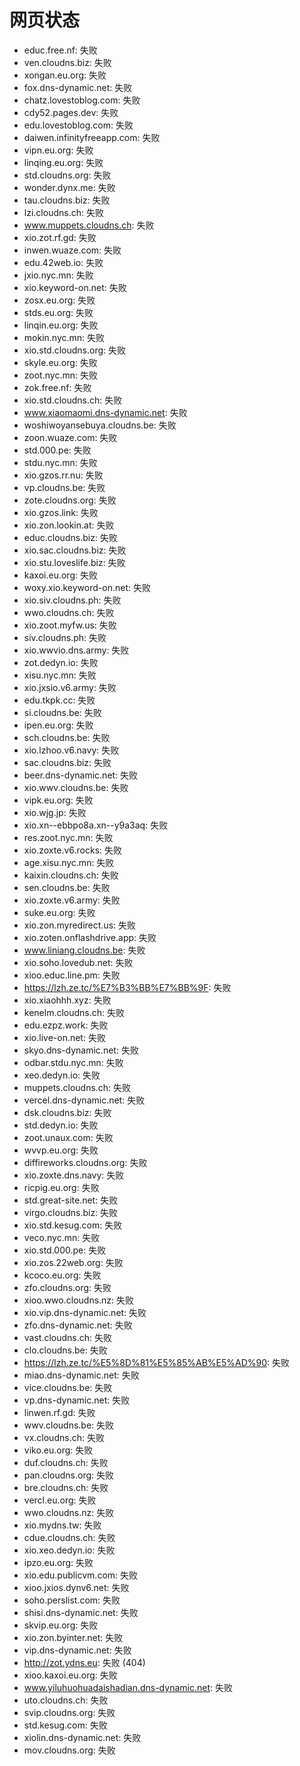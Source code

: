 # 网页状态
- educ.free.nf: 失败
- ven.cloudns.biz: 失败
- xongan.eu.org: 失败
- fox.dns-dynamic.net: 失败
- chatz.lovestoblog.com: 失败
- cdy52.pages.dev: 失败
- edu.lovestoblog.com: 失败
- daiwen.infinityfreeapp.com: 失败
- vipn.eu.org: 失败
- linqing.eu.org: 失败
- std.cloudns.org: 失败
- wonder.dynx.me: 失败
- tau.cloudns.biz: 失败
- lzi.cloudns.ch: 失败
- www.muppets.cloudns.ch: 失败
- xio.zot.rf.gd: 失败
- inwen.wuaze.com: 失败
- edu.42web.io: 失败
- jxio.nyc.mn: 失败
- xio.keyword-on.net: 失败
- zosx.eu.org: 失败
- stds.eu.org: 失败
- linqin.eu.org: 失败
- mokin.nyc.mn: 失败
- xio.std.cloudns.org: 失败
- skyle.eu.org: 失败
- zoot.nyc.mn: 失败
- zok.free.nf: 失败
- xio.std.cloudns.ch: 失败
- www.xiaomaomi.dns-dynamic.net: 失败
- woshiwoyansebuya.cloudns.be: 失败
- zoon.wuaze.com: 失败
- std.000.pe: 失败
- stdu.nyc.mn: 失败
- xio.gzos.rr.nu: 失败
- vp.cloudns.be: 失败
- zote.cloudns.org: 失败
- xio.gzos.link: 失败
- xio.zon.lookin.at: 失败
- educ.cloudns.biz: 失败
- xio.sac.cloudns.biz: 失败
- xio.stu.loveslife.biz: 失败
- kaxoi.eu.org: 失败
- woxy.xio.keyword-on.net: 失败
- xio.siv.cloudns.ph: 失败
- wwo.cloudns.ch: 失败
- xio.zoot.myfw.us: 失败
- siv.cloudns.ph: 失败
- xio.wwvio.dns.army: 失败
- zot.dedyn.io: 失败
- xisu.nyc.mn: 失败
- xio.jxsio.v6.army: 失败
- edu.tkpk.cc: 失败
- si.cloudns.be: 失败
- ipen.eu.org: 失败
- sch.cloudns.be: 失败
- xio.lzhoo.v6.navy: 失败
- sac.cloudns.biz: 失败
- beer.dns-dynamic.net: 失败
- xio.wwv.cloudns.be: 失败
- vipk.eu.org: 失败
- xio.wjg.jp: 失败
- xio.xn--ebbpo8a.xn--y9a3aq: 失败
- res.zoot.nyc.mn: 失败
- xio.zoxte.v6.rocks: 失败
- age.xisu.nyc.mn: 失败
- kaixin.cloudns.ch: 失败
- sen.cloudns.be: 失败
- xio.zoxte.v6.army: 失败
- suke.eu.org: 失败
- xio.zon.myredirect.us: 失败
- xio.zoten.onflashdrive.app: 失败
- www.liniang.cloudns.be: 失败
- xio.soho.lovedub.net: 失败
- xioo.educ.line.pm: 失败
- https://lzh.ze.tc/%E7%B3%BB%E7%BB%9F: 失败
- xio.xiaohhh.xyz: 失败
- kenelm.cloudns.ch: 失败
- edu.ezpz.work: 失败
- xio.live-on.net: 失败
- skyo.dns-dynamic.net: 失败
- odbar.stdu.nyc.mn: 失败
- xeo.dedyn.io: 失败
- muppets.cloudns.ch: 失败
- vercel.dns-dynamic.net: 失败
- dsk.cloudns.biz: 失败
- std.dedyn.io: 失败
- zoot.unaux.com: 失败
- wvvp.eu.org: 失败
- diffireworks.cloudns.org: 失败
- xio.zoxte.dns.navy: 失败
- ricpig.eu.org: 失败
- std.great-site.net: 失败
- virgo.cloudns.biz: 失败
- xio.std.kesug.com: 失败
- veco.nyc.mn: 失败
- xio.std.000.pe: 失败
- xio.zos.22web.org: 失败
- kcoco.eu.org: 失败
- zfo.cloudns.org: 失败
- xioo.wwo.cloudns.nz: 失败
- xio.vip.dns-dynamic.net: 失败
- zfo.dns-dynamic.net: 失败
- vast.cloudns.ch: 失败
- clo.cloudns.be: 失败
- https://lzh.ze.tc/%E5%8D%81%E5%85%AB%E5%AD%90: 失败
- miao.dns-dynamic.net: 失败
- vice.cloudns.be: 失败
- vp.dns-dynamic.net: 失败
- linwen.rf.gd: 失败
- wwv.cloudns.be: 失败
- vx.cloudns.ch: 失败
- viko.eu.org: 失败
- duf.cloudns.ch: 失败
- pan.cloudns.org: 失败
- bre.cloudns.ch: 失败
- vercl.eu.org: 失败
- wwo.cloudns.nz: 失败
- xio.mydns.tw: 失败
- cdue.cloudns.ch: 失败
- xio.xeo.dedyn.io: 失败
- ipzo.eu.org: 失败
- xio.edu.publicvm.com: 失败
- xioo.jxios.dynv6.net: 失败
- soho.perslist.com: 失败
- shisi.dns-dynamic.net: 失败
- skvip.eu.org: 失败
- xio.zon.byinter.net: 失败
- vip.dns-dynamic.net: 失败
- http://zot.ydns.eu: 失败 (404)
- xioo.kaxoi.eu.org: 失败
- www.yiluhuohuadaishadian.dns-dynamic.net: 失败
- uto.cloudns.ch: 失败
- svip.cloudns.org: 失败
- std.kesug.com: 失败
- xiolin.dns-dynamic.net: 失败
- mov.cloudns.org: 失败
